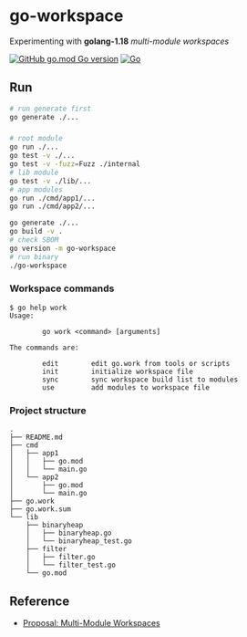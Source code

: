 # go-workspace

Experimenting with **golang-1.18** _multi-module workspaces_

[![GitHub go.mod Go version](https://img.shields.io/github/go-mod/go-version/xmlking/go-workspace)](https://github.com/xmlking/go-workspace/blob/main/go.mod)
[![Go](https://github.com/xmlking/go-workspace/actions/workflows/go.yml/badge.svg)](https://github.com/xmlking/go-workspace/actions/workflows/go.yml)

## Run

```bash
# run generate first
go generate ./...
```

###
```bash
# root module
go run ./...
go test -v ./... 
go test -v -fuzz=Fuzz ./internal
# lib module
go test -v ./lib/...
# app modules
go run ./cmd/app1/...
go run ./cmd/app2/...
```

```bash
go generate ./...
go build -v .
# check SBOM
go version -m go-workspace
# run binary
./go-workspace
```
### Workspace commands

```
$ go help work
Usage:

        go work <command> [arguments]

The commands are:

        edit        edit go.work from tools or scripts
        init        initialize workspace file
        sync        sync workspace build list to modules
        use         add modules to workspace file

```

### Project structure 

```
.
├── README.md
├── cmd
│   ├── app1
│   │   ├── go.mod
│   │   └── main.go
│   └── app2
│       ├── go.mod
│       └── main.go
├── go.work
├── go.work.sum
└── lib
    ├── binaryheap
    │   ├── binaryheap.go
    │   └── binaryheap_test.go
    ├── filter
    │   ├── filter.go
    │   └── filter_test.go
    └── go.mod

```

## Reference 
- [Proposal: Multi-Module Workspaces](https://go.googlesource.com/proposal/+/master/design/45713-workspace.md)